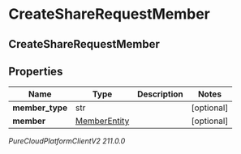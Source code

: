 # CreateShareRequestMember

## CreateShareRequestMember

## Properties

|Name | Type | Description | Notes|
|------------ | ------------- | ------------- | -------------|
| **member_type** | str |  | [optional] |
| **member** | [MemberEntity](MemberEntity) |  | [optional] |



_PureCloudPlatformClientV2 211.0.0_

